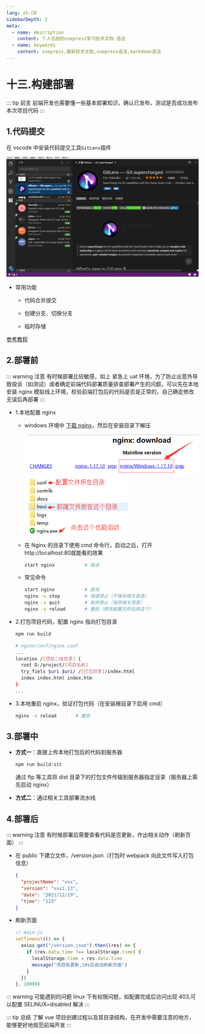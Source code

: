 ```yaml
---
lang: zh-CN
sidebarDepth: 2
meta:
  - name: description
    content: 个人总结的vuepress学习技术文档-语法
  - name: keywords
    content: vuepress,最新技术文档,vuepress语法,markdown语法
---
```


# 十三.构建部署

::: tip 前言
前端开发也需要懂一些基本部署知识，确认已发布，测试是否成功发布本次项目代码
:::

## 1.代码提交

在 vscode 中安装代码提交工具`GitLens`插件

![](./13.deploy1.1.png)

- 常用功能

  - 代码合并提交

  - 创建分支、切换分支

  - 临时存储

[参考教程](https://www.jianshu.com/p/95a1a06ac0fb)

## 2.部署前

::: warning 注意
有时候部署比较敏感，如上 紧急上 uat 环境，为了防止出意外导致投诉（如测试）或者确定前端代码部署质量排查部署产生的问题，可以先在本地安装 nginx 模拟线上环境，校验前端打包后的代码是否是正常的，自己确定修改无误后再部署
:::

- 1.本地配置 nginx

  - windows 环境中 [下载 nginx](https://nginx.org/en/download.html)，然后在安装目录下解压

    ![](./13.deploy1.png)![](./13.deploy2.png)

  - 在 Nginx 的目录下使用 cmd 命令行，启动之后，打开http://localhost:80就能看的效果
    ```sh
    start nginx           # 启动
    ```
  - 常见命令
    ```sh
    start nginx           # 启动
    nginx -s stop         # 快速停止（不保存相关信息）
    nginx -s quit         # 有序停止（保存相关信息）
    nginx -s reload       # 重启（修改配置文件后用这个）
    ```

* 2.打包项目代码，配置 nginx 指向打包目录

  ```sh
  npm run build
  ```

  ```sh
  # nginx/conf/nginx.conf
  ...
  location /[项目二级目录] {
    root D:/project/[项目名称]
    try_fiels $uri $uri/ /[打包目录]/index.html
    index index.html index.htm
  }
  ...
  ```

- 3.本地重启 nginx，验证打包代码（在安装根目录下启用 cmd）

  ```sh
  nginx -s reload       # 重启
  ```

## 3.部署中

- **方式一**：直接上传本地打包后的代码到服务器

  ```sh
  npm run build:sit
  ```

  通过 ftp 等工具将 dist 目录下的打包文件传输到服务器指定目录（服务器上需先启动 nginx）

- **方式二**：通过相关工具部署流水线

## 4.部署后

::: warning 注意
有时候部署后需要查看代码是否更新，作出相关动作（刷新页面）
:::

- 在 public 下建立文件，/version.json（打包时 webpack 向此文件写入打包信息）

  ```json
  {
    "projectName": "xxx",
    "version": "xxx1.13",
    "date": "2021/12/19",
    "time": "123"
  }
  ```

* 刷新页面
  ```js
  // main.js
  setTimeout(() => {
    axios.get("/version.json").then((res) => {
      if (res.data.time !== localStorage.time) {
        localStorage.time = res.data.time
        message("项目有更新,10s后自动刷新页面")
      }
    })
  }, 10000)
  ```

::: warning 可能遇到的问题
linux 下有权限问题，如配置完成后访问出现 403,可以配置 SELINUX=disabled 解决
:::


::: tip 总结
了解 vue 项目创建过程以及其目录结构，在开发中需要注意的地方，能够更好地规范前端开发
:::